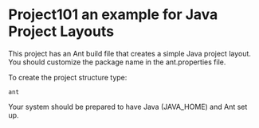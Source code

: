 Project101 an example for Java Project Layouts
==============================================

This project has an Ant build file that creates a simple Java project layout.
You should customize the package name in the ant.properties file.

To create the project structure type:

	ant
	
Your system should be prepared to have Java (JAVA_HOME) and Ant set up.